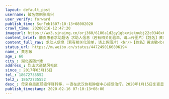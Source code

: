 ```yaml
---
layout: default_post
username: 破名憋倒张高兴
user_verify: forward
publish_time: SunFeb1607:10:13+08002020
crawl_time: 20200216-12:47:20
imageurl: https://wx3.sinaimg.cn/orj360/6106a1d2gy1gbxvieknubj22c0340x6p.jpg,https://wx3.sinaimg.cn/orj360/6106a1d2gy1gbxvifrjajj22c0340hdt.jpg
content_brief: 肺炎患者求助超话 求助人信息（若有相关化验单，请上传图片）【姓名】黄志敏【年龄】60【所在城市】湖北省随州市【所在小区、社区】烈山大道楚风社区【患病时间】2017年03月16日【联系方式】18672735552【其他紧急联系人】18672735552【病情描述】 母亲身患直肠癌伴肝转移，一直在武汉协和 ...全文
content_full_raw: 求助人信息（若有相关化验单，请上传图片）<br/>【姓名】黄志敏<br/>【年龄】60<br/>【所在城市】湖北省随州市<br/>【所在小区、社区】烈山大道楚风社区<br/>【患病时间】2017年03月16日<br/>【联系方式】18672735552<br/>【其他紧急联系人】18672735552<br/>【病情描述】母亲身患直肠癌伴肝转移，一直在武汉协和肿瘤中心接受治疗。2020年1月15日复查显示盆腔新增转移需尽快手术。原本定于年后马上手术无奈疫情爆发无法收入院。目前由于肿瘤压迫直肠母亲已出现不完全性肠梗阻，自述腹痛腹胀前天更是出现便血症状，急需救治！妈妈生我时受了很多苦，我没办法看着她死去却做不了任何事，也不敢想本来有机会却拖成没救了我该怎么面对。
status_url: https://m.weibo.cn/status/4472490166806194
name_: 黄志敏
age_: 60
city_: 湖北省随州市
address_: 烈山大道楚风社区
since_: 2017年03月16日
tel_: 18672735552
tel2_: 18672735552
desc_: 母亲身患直肠癌伴肝转移，一直在武汉协和肿瘤中心接受治疗。2020年1月15日复查显示盆腔新增转移需尽快手术。原本定于年后马上手术无奈疫情爆发无法收入院。目前由于肿瘤压迫直肠母亲已出现不完全性肠梗阻，自述腹痛腹胀前天更是出现便血症状，急需救治！妈妈生我时受了很多苦，我没办法看着她死去却做不了任何事，也不敢想本来有机会却拖成没救了我该怎么面对。
publish_timestamp: 2020-02-16 07:10:13+08:00
---
```

